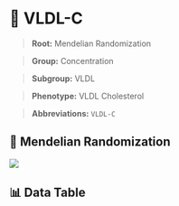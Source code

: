 # 🧪 VLDL-C

> **Root:** Mendelian Randomization

> **Group:** Concentration  

> **Subgroup:** VLDL

> **Phenotype:** VLDL Cholesterol  

> **Abbreviations:** `VLDL-C`

## 🧬 Mendelian Randomization  

<img src="/MR/Figures/Inverse/VLDLhengxianC.png"/>


## 📊 Data Table


<CsvTableMRI src="/public/MR/Data/Inverse/VLDLhengxianC.csv"/>
